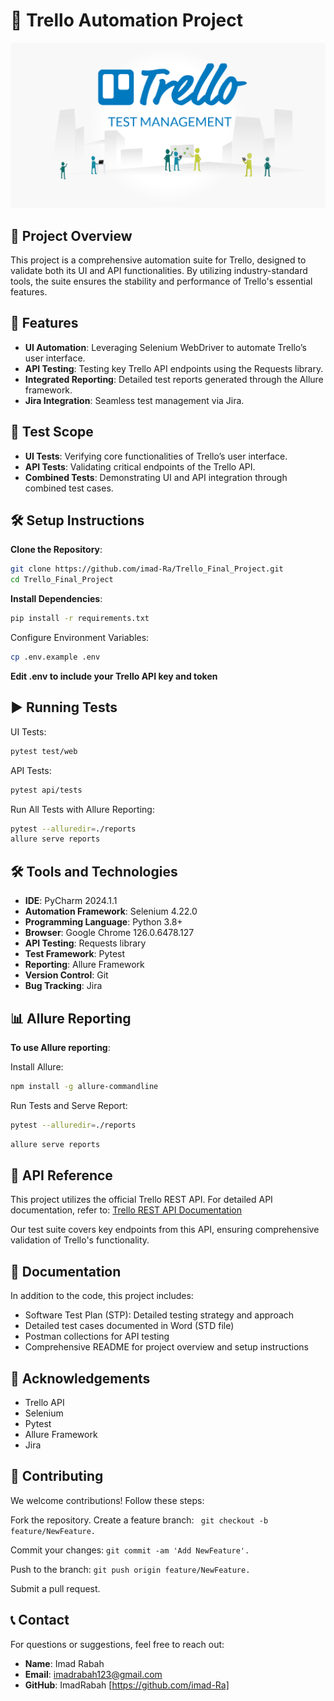# 📑 Trello Automation Project

![Trello Test Management](./image.png)

## 📌 Project Overview
This project is a comprehensive automation suite for Trello, designed to validate both its UI and API functionalities. By utilizing industry-standard tools, the suite ensures the stability and performance of Trello's essential features.

## 🔑 Features
- **UI Automation**: Leveraging Selenium WebDriver to automate Trello’s user interface.
- **API Testing**: Testing key Trello API endpoints using the Requests library.
- **Integrated Reporting**: Detailed test reports generated through the Allure framework.
- **Jira Integration**: Seamless test management via Jira.

## 🎯 Test Scope
- **UI Tests**: Verifying core functionalities of Trello’s user interface.
- **API Tests**: Validating critical endpoints of the Trello API.
- **Combined Tests**: Demonstrating UI and API integration through combined test cases.

## 🛠️ Setup Instructions

 **Clone the Repository**:
```bash
git clone https://github.com/imad-Ra/Trello_Final_Project.git
cd Trello_Final_Project
```
   
**Install Dependencies**:

```bash
pip install -r requirements.txt
```

Configure Environment Variables:
    
```bash
cp .env.example .env
```
 **Edit .env to include your Trello API key and token**
## ▶️ Running Tests
UI Tests:

```bash
pytest test/web
```
API Tests:

```bash
pytest api/tests
```

Run All Tests with Allure Reporting:

```bash
pytest --alluredir=./reports
allure serve reports
```
## 🛠️ Tools and Technologies
- **IDE**: PyCharm 2024.1.1
- **Automation Framework**: Selenium 4.22.0
- **Programming Language**: Python 3.8+
- **Browser**: Google Chrome 126.0.6478.127
- **API Testing**: Requests library
- **Test Framework**: Pytest
- **Reporting**: Allure Framework
- **Version Control**: Git
- **Bug Tracking**: Jira

## 📊 Allure Reporting

**To use Allure reporting**:

Install Allure:

```bash
npm install -g allure-commandline
```

Run Tests and Serve Report:

```bash
pytest --alluredir=./reports
```

```bash
allure serve reports
```

## 🔗 API Reference
This project utilizes the official Trello REST API. For detailed API documentation, refer to:
[Trello REST API Documentation](https://developer.atlassian.com/cloud/trello/rest/api-group-applications/#api-group-applications)

Our test suite covers key endpoints from this API, ensuring comprehensive validation of Trello's functionality.

## 📘 Documentation
In addition to the code, this project includes:
* Software Test Plan (STP): Detailed testing strategy and approach
* Detailed test cases documented in Word (STD file)
* Postman collections for API testing 
* Comprehensive README for project overview and setup instructions


## 🙏 Acknowledgements
* Trello API
* Selenium
* Pytest
* Allure Framework
* Jira


## 🤝 Contributing
We welcome contributions! Follow these steps:

Fork the repository.
Create a feature branch:
``` git checkout -b feature/NewFeature.```

Commit your changes:
```git commit -am 'Add NewFeature'.```

Push to the branch:
```git push origin feature/NewFeature.```

Submit a pull request.
## 📞 Contact
For questions or suggestions, feel free to reach out:

- **Name**: Imad Rabah
- **Email**: imadrabah123@gmail.com
- **GitHub**: ImadRabah [https://github.com/imad-Ra]


 
